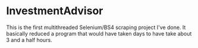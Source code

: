 # InvestmentAdvisor
This is the first multithreaded Selenium/BS4 scraping project I've done. It basically reduced a program that would have taken days to have take about 3 and a half hours. 
